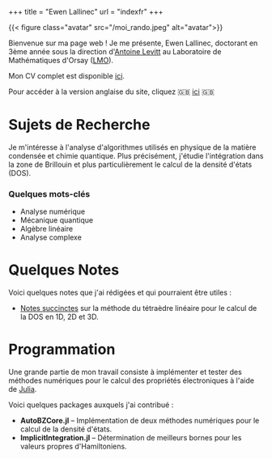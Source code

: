 +++
title = "Ewen Lallinec"
url = "indexfr"
+++


{{< figure class="avatar" src="/moi_rando.jpeg" alt="avatar">}}

Bienvenue sur ma page web ! Je me présente, Ewen Lallinec, doctorant en 3ème année sous la direction d'[Antoine Levitt](https://www.imo.universite-paris-saclay.fr/~antoine.levitt/) au Laboratoire de Mathématiques d'Orsay ([LMO](https://www.imo.universite-paris-saclay.fr/fr/)). 

Mon CV complet est disponible [ici](/fr/cvfr.pdf).

Pour accéder à la version anglaise du site, cliquez 🇬🇧 [ici](/en) 🇬🇧

# Sujets de Recherche
Je m'intéresse à l'analyse d'algorithmes utilisés en physique de la matière condensée et chimie quantique. Plus précisément, j'étudie l'intégration dans la zone de Brillouin et plus particulièrement le calcul de la densité d'états (DOS).

### Quelques mots-clés
* Analyse numérique
* Mécanique quantique
* Algèbre linéaire
* Analyse complexe

# Quelques Notes
Voici quelques notes que j'ai rédigées et qui pourraient être utiles :
* [Notes succinctes](/lt.pdf) sur la méthode du tétraèdre linéaire pour le calcul de la DOS en 1D, 2D et 3D.

# Programmation
Une grande partie de mon travail consiste à implémenter et tester des méthodes numériques pour le calcul des propriétés électroniques à l'aide de [Julia](https://julialang.org/).

Voici quelques packages auxquels j'ai contribué :
* **AutoBZCore.jl** – Implémentation de deux méthodes numériques pour le calcul de la densité d'états.
* **ImplicitIntegration.jl** – Détermination de meilleurs bornes pour les valeurs propres d'Hamiltoniens.
